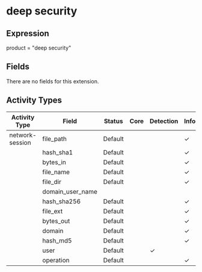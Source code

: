 deep security
=============

Expression
----------

product = "deep security"

Fields
------

There are no fields for this extension.

Activity Types
--------------

| Activity Type   | Field            | Status  | Core | Detection | Informational |
| --------------- | ---------------- | ------- | ---- | --------- | ------------- |
| network-session | file_path        | Default |      |           | &#10003;      |
|                 | hash_sha1        | Default |      |           | &#10003;      |
|                 | bytes_in         | Default |      |           | &#10003;      |
|                 | file_name        | Default |      |           | &#10003;      |
|                 | file_dir         | Default |      |           | &#10003;      |
|                 | domain_user_name |         |      |           |               |
|                 | hash_sha256      | Default |      |           | &#10003;      |
|                 | file_ext         | Default |      |           | &#10003;      |
|                 | bytes_out        | Default |      |           | &#10003;      |
|                 | domain           | Default |      |           | &#10003;      |
|                 | hash_md5         | Default |      |           | &#10003;      |
|                 | user             | Default |      | &#10003;  |               |
|                 | operation        | Default |      |           | &#10003;      |

